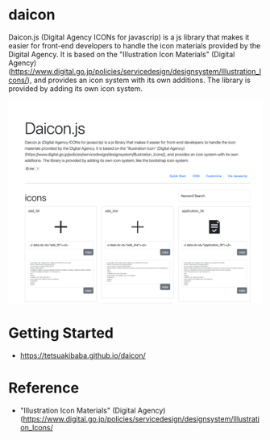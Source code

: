 # daicon
Daicon.js (Digital Agency ICONs for javascrip) is a js library that makes it easier for front-end developers to handle the icon materials provided by the Digital Agency. It is based on the "Illustration Icon Materials" (Digital Agency) (https://www.digital.go.jp/policies/servicedesign/designsystem/Illustration_Icons/), and provides an icon system with its own additions. The library is provided by adding its own icon system.

<img src="teaser.png">

# Getting Started
  * https://tetsuakibaba.github.io/daicon/

# Reference
 * "Illustration Icon Materials" (Digital Agency) (https://www.digital.go.jp/policies/servicedesign/designsystem/Illustration_Icons/
